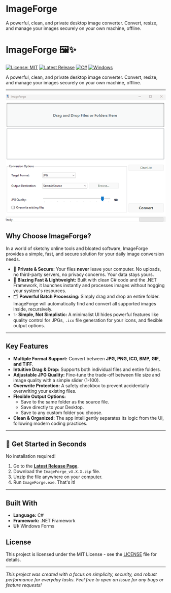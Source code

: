 # ImageForge
A powerful, clean, and private desktop image converter. Convert, resize, and manage your images securely on your own machine, offline.
# ImageForge 🖼️✨

[![License: MIT](https://img.shields.io/badge/License-MIT-yellow.svg)](https://opensource.org/licenses/MIT)
[![Latest Release](https://img.shields.io/github/v/release/AniLLL3734/ImageForge)](https://github.com/AniLLL3734/ImageForge/releases)
[![C#](https://img.shields.io/badge/C%23-239120?style=for-the-badge&logo=c-sharp&logoColor=white)](https://docs.microsoft.com/en-us/dotnet/csharp/)
[![Windows](https://img.shields.io/badge/Windows-0078D6?style=for-the-badge&logo=windows&logoColor=white)](https://www.microsoft.com/windows)

A powerful, clean, and private desktop image converter. Convert, resize, and manage your images securely on your own machine, offline.

---



![ImageForge Demo](.github/images/imageforge_demo.gif)


## Why Choose ImageForge?

In a world of sketchy online tools and bloated software, ImageForge provides a simple, fast, and secure solution for your daily image conversion needs.

*   🔐 **Private & Secure:** Your files **never** leave your computer. No uploads, no third-party servers, no privacy concerns. Your data stays yours.
*   🚀 **Blazing Fast & Lightweight:** Built with clean C# code and the .NET Framework, it launches instantly and processes images without hogging your system's resources.
*   🗂️ **Powerful Batch Processing:** Simply drag and drop an entire folder. ImageForge will automatically find and convert all supported images inside, recursively.
*   ✨ **Simple, Not Simplistic:** A minimalist UI hides powerful features like quality control for JPGs, `.ico` file generation for your icons, and flexible output options.

---

## Key Features

- **Multiple Format Support:** Convert between **JPG, PNG, ICO, BMP, GIF, and TIFF**.
- **Intuitive Drag & Drop:** Supports both individual files and entire folders.
- **Adjustable JPG Quality:** Fine-tune the trade-off between file size and image quality with a simple slider (1-100).
- **Overwrite Protection:** A safety checkbox to prevent accidentally overwriting your existing files.
- **Flexible Output Options:**
    - Save to the same folder as the source file.
    - Save directly to your Desktop.
    - Save to any custom folder you choose.
- **Clean & Organized:** The app intelligently separates its logic from the UI, following modern coding practices.

---

## 🚀 Get Started in Seconds

No installation required!

1.  Go to the [**Latest Release Page**](https://github.com/AniLLL3734/ImageForge/releases).
2.  Download the `ImageForge_vX.X.X.zip` file.
3.  Unzip the file anywhere on your computer.
4.  Run `ImageForge.exe`. That's it!

---

## Built With

*   **Language:** C#
*   **Framework:** .NET Framework
*   **UI:** Windows Forms

## License

This project is licensed under the MIT License - see the [LICENSE](LICENSE) file for details.

---

*This project was created with a focus on simplicity, security, and robust performance for everyday tasks. Feel free to open an issue for any bugs or feature requests!*
